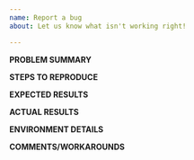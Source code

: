 ```yaml
---
name: Report a bug
about: Let us know what isn't working right!

---
```


<!-- 
  Please reserve GitHub issues for bug reports and feature requests. If you believe you have
  identified a security issue, please notify the Venafi team by sending an email to 
  opensource@venafi.com rather than by creating a GitHub issue for it.  Venafi takes security
  very seriously.
-->

**PROBLEM SUMMARY**
<!-- briefly explain the problem you encountered -->

**STEPS TO REPRODUCE**
<!-- detail exactly how to reproduce the problem -->

**EXPECTED RESULTS**
<!-- explain what you expected to happen when you performed the repro steps -->

**ACTUAL RESULTS**
<!-- explain what actually happened when you performed the repro steps; exact error messages and screenshots, if applicable -->

**ENVIRONMENT DETAILS**
<!-- tell us which version you are using for this solution and any other products involved (Venafi or other) -->

**COMMENTS/WORKAROUNDS**
<!-- anything else you think might be helpful for us to know about the problem -->